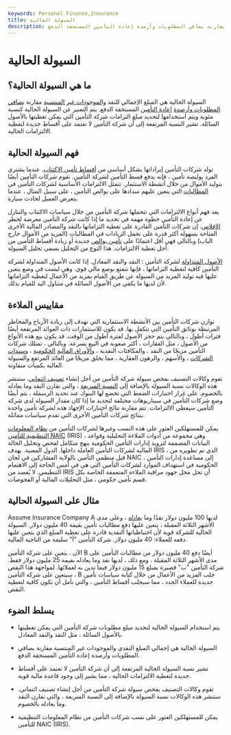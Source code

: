 ```yaml
---
keywords: Personal Finance,Insurance
title: السيولة الحالية
description: السيولة الحالية هي المبلغ الإجمالي للنقد والموجودات غير المنتسبة مقارنة بصافي المطلوبات وأرصدة إعادة التأمين المستحقة الدفع.
---
```


# السيولة الحالية
## ما هي السيولة الحالية؟

السيولة الحالية هي المبلغ الإجمالي للنقد [والموجودات غير المنتسبة](/unaffiliated-investments) مقارنة [بصافي المطلوبات وأرصدة](/net-liabilities-policyholders-surplus) [إعادة التأمين](/reinsurance) المستحقة الدفع. يتم التعبير عن السيولة الحالية كنسبة مئوية ويتم استخدامها لتحديد مبلغ التزامات شركة التأمين التي يمكن تغطيتها بالأصول السائلة. تشير النسبة المرتفعة إلى أن شركة التأمين لا تعتمد على أقساط جديدة لتغطية الالتزامات الحالية.

## فهم السيولة الحالية

تولد شركات التأمين إيراداتها بشكل أساسي من [أقساط تأمين الاكتتاب](/insurance-premium). عندما يشتري الفرد بوليصة تأمين ، فإنه يدفع قسط التأمين لشركة التأمين. تقوم شركات التأمين أيضًا بتوليد الأموال من خلال أنشطة الاستثمار. تتمثل الالتزامات الأساسية لشركات التأمين في [المطالبات](/insurance_claim) التي يتعين عليهم سدادها على بوالص التأمين ، على سبيل المثال ، عندما يتعرض العميل لحادث سيارة.

يعد فهم أنواع الالتزامات التي تتحملها شركة التأمين من خلال سياسات الاكتتاب والتنازل عن إعادة التأمين خطوة مهمة في تحديد ما إذا كانت شركة التأمين معرضة لخطر [الإفلاس](/insolvency). إن شركات التأمين القادرة على تغطية التزاماتها بالنقد والمصادر المالية الأخرى المتاحة بسهولة أكثر قدرة على تحمل الزيادات في المطالبات (المزيد من الأموال خارج الباب) وبالتالي فهي أقل اعتمادًا على [تأمين بوالص](/underwriting) جديدة أو زيادة أقساط التأمين من أجل تغطية الالتزامات. هذا النوع من التحليل يسمى تحليل السيولة.

[الأصول المتداولة](/currentassets) لشركة التأمين : النقد والنقد المعادل. إذا كانت الأصول المتداولة لشركة التأمين كافية لتغطية التزاماتها ، فإنها تتمتع بوضع مالي قوي. وهي ليست في وضع يتعين عليها فيه توليد المزيد من السيولة عن طريق القيام بمزيد من الأعمال لتغطية التزاماتها لأن لديها ما يكفي من الأصول السائلة في متناول اليد للقيام بذلك.

## مقاييس الملاءة

توازن شركات التأمين بين الأنشطة الاستثمارية التي تهدف إلى زيادة الأرباح والمخاطر المرتبطة بوثائق التأمين التي تتكفل بها. قد يكون للاستثمارات ذات العوائد المرتفعة أيضًا فترات أطول ، وبالتالي يتم حجز الأصول لفترة أطول من الوقت. قد يكون بيع هذه الأنواع من الأصول ، مثل العقارات ، أكثر صعوبة في البيع بسرعة. وبالتالي ، تمتلك شركات التأمين مزيجًا من النقد ، والمكافئات النقدية ، [والأوراق المالية](/governmentsecurity) [الحكومية](/governmentsecurity) ، [وسندات الشركات](/corporatebond) ، والأسهم ، والرهون العقارية ، مما يخلق مزيجًا من العائد المرتفع والسيولة العالية بكميات متفاوتة.

تقوم وكالات التصنيف بفحص سيولة شركة التأمين من أجل إنشاء [تصنيف ائتماني](/corporate-credit-rating). ستنشر هذه الوكالات نسبة السيولة بالإضافة إلى [النسبة السريعة](/quickratio) ، والتي تقارن النقد وما يعادله بالخصوم. على غرار اختبارات الضغط التي تخضع لها البنوك عند تحديد الرسملة ، يتم أيضًا وضع شركات التأمين في سيناريوهات مختلفة لتحديد ما إذا كان مقدار السيولة لدى شركة التأمين سيغطي الالتزامات. تتم مقارنة نتائج اختبارات الإجهاد هذه لشركة تأمين واحدة بنتائج شركات التأمين الأخرى التي تقدم سياسات مماثلة.

يمكن للمستهلكين العثور على هذه النسب وغيرها لشركات التأمين من [نظام المعلومات التنظيمية للتأمين NAIC](/insurance-regulatory-information-system-iris) (IRIS) ، وهي مجموعة من أدوات الملاءة التحليلية وقواعد البيانات المصممة لتزويد إدارات التأمين الحكومية بنهج متكامل لفحص وتحليل الحالة المالية لشركات التأمين العاملة داخلها. الدول المعنية. يهدف IRIS ، الذي تم تطويره من قبل منظمي التأمين بالولاية المشاركين في لجان NAIC ، إلى مساعدة إدارات التأمين الحكومية في استهداف الموارد لشركات التأمين التي هي في أمس الحاجة إلى الاهتمام التنظيمي. لا يُقصد من IRIS أن تحل محل جهود مراقبة الملاءة المتعمقة الخاصة بكل قسم تأمين حكومي ، مثل التحليلات المالية أو الفحوصات.

## مثال على السيولة الحالية

Assume Insurance Company A لديها 100 مليون دولار نقدًا وما [يعادله](/cashequivalents) ، وعلى مدى الأشهر الثلاثة المقبلة ، يتعين عليها دفع مطالبات تأمين بقيمة 40 مليون دولار. السيولة الحالية للشركة قوية لأن احتياطياتها النقدية قادرة على تغطية المبلغ الذي يتعين عليها دفعه للعملاء: 40 مليون دولار. شركة التأمين "أ" سليمة من الناحية المالية.

الآن ، يتعين على شركة التأمين B أيضًا دفع 40 مليون دولار من مطالبات التأمين على مدى الأشهر الثلاثة المقبلة ، ومع ذلك ، لديها نقد وما يعادله بقيمة 25 مليون دولار فقط. شركة التأمين "ب" قصيرة بمبلغ 15 مليون دولار فيما تدين به لعملائها. لمواجهة هذا النقص ، سيتعين على شركة التأمين B جلب المزيد من الأعمال من خلال كتابة سياسات تأمين جديدة للعملاء الجدد ، مما سيجلب أقساط التأمين ، والتي نأمل أن تكون كافية لتغطية النقص.

## يسلط الضوء

- يتم استخدام السيولة الحالية لتحديد مبلغ مطلوبات شركة التأمين التي يمكن تغطيتها بالأصول السائلة ، مثل النقد والنقد المعادل.

- السيولة الحالية هي إجمالي المبلغ النقدي والموجودات غير المنتسبة مقارنة بصافي المطلوبات وأرصدة إعادة التأمين المستحقة الدفع.

- تشير نسبة السيولة الحالية المرتفعة إلى أن شركة التأمين لا تعتمد على أقساط جديدة لتغطية الالتزامات الحالية ، مما يشير إلى وجود قاعدة مالية قوية.

- تقوم وكالات التصنيف بفحص سيولة شركة التأمين من أجل إنشاء تصنيف ائتماني. ستنشر هذه الوكالات نسبة السيولة بالإضافة إلى النسبة السريعة ، والتي تقارن النقد وما يعادله بالخصوم.

- يمكن للمستهلكين العثور على نسب شركات التأمين من نظام المعلومات التنظيمية للتأمين NAIC (IRIS).

